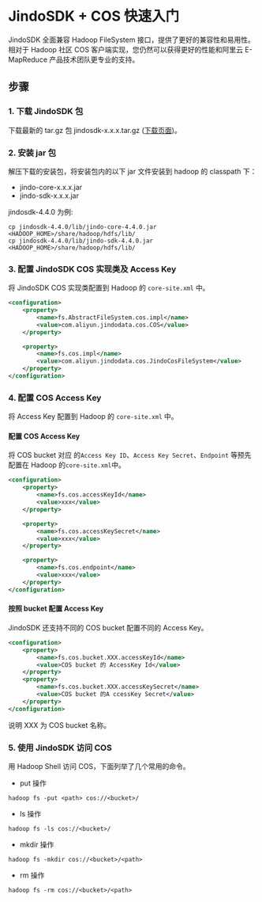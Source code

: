# JindoSDK + COS 快速入门

JindoSDK 全面兼容 Hadoop FileSystem 接口，提供了更好的兼容性和易用性。
相对于 Hadoop 社区 COS 客户端实现，您仍然可以获得更好的性能和阿里云 E-MapReduce 产品技术团队更专业的支持。

## 步骤

### 1. 下载 JindoSDK 包
下载最新的 tar.gz 包 jindosdk-x.x.x.tar.gz ([下载页面](/docs/user/4.x/jindodata_download.md))。

### 2. 安装 jar 包

解压下载的安装包，将安装包内的以下 jar 文件安装到 hadoop 的 classpath 下：
* jindo-core-x.x.x.jar
* jindo-sdk-x.x.x.jar

jindosdk-4.4.0 为例:
```
cp jindosdk-4.4.0/lib/jindo-core-4.4.0.jar <HADOOP_HOME>/share/hadoop/hdfs/lib/
cp jindosdk-4.4.0/lib/jindo-sdk-4.4.0.jar <HADOOP_HOME>/share/hadoop/hdfs/lib/
```

### 3. 配置 JindoSDK COS 实现类及 Access Key

将 JindoSDK COS 实现类配置到 Hadoop 的 `core-site.xml` 中。

```xml
<configuration>
    <property>
        <name>fs.AbstractFileSystem.cos.impl</name>
        <value>com.aliyun.jindodata.cos.COS</value>
    </property>

    <property>
        <name>fs.cos.impl</name>
        <value>com.aliyun.jindodata.cos.JindoCosFileSystem</value>
    </property>
</configuration>

```

### 4. 配置 COS Access Key

将 Access Key 配置到 Hadoop 的 `core-site.xml` 中。

#### 配置 COS Access Key
将 COS bucket 对应 的`Access Key ID`、`Access Key Secret`、`Endpoint` 等预先配置在 Hadoop 的`core-site.xml`中。
```xml
<configuration>
    <property>
        <name>fs.cos.accessKeyId</name>
        <value>xxx</value>
    </property>

    <property>
        <name>fs.cos.accessKeySecret</name>
        <value>xxx</value>
    </property>

    <property>
        <name>fs.cos.endpoint</name>
        <value>xxx</value>
    </property>
</configuration>
```

#### 按照 bucket 配置 Access Key

JindoSDK 还支持不同的 COS bucket 配置不同的 Access Key。

```xml
<configuration>
    <property>
        <name>fs.cos.bucket.XXX.accessKeyId</name>
        <value>COS bucket 的 AccessKey Id</value>
    </property>
    <property>
        <name>fs.cos.bucket.XXX.accessKeySecret</name>
        <value>COS bucket 的A ccessKey Secret</value>
    </property>
</configuration>
```
说明 XXX 为 COS bucket 名称。

### 5. 使用 JindoSDK 访问 COS
用 Hadoop Shell 访问 COS，下面列举了几个常用的命令。

* put 操作
```
hadoop fs -put <path> cos://<bucket>/
```

* ls 操作
```
hadoop fs -ls cos://<bucket>/
```

* mkdir 操作
```
hadoop fs -mkdir cos://<bucket>/<path>
```

* rm 操作
```
hadoop fs -rm cos://<bucket>/<path>
```

